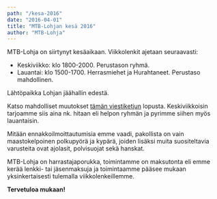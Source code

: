 ```yaml
---
path: "/kesa-2016"
date: "2016-04-01"
title: "MTB-Lohjan kesä 2016"
author: "MTB-Lohja"
---
```

MTB-Lohja on siirtynyt kesäaikaan. Viikkolenkit ajetaan seuraavasti:

- Keskiviikko: klo 1800-2000. Perustason ryhmä.
- Lauantai: klo 1500-1700. Herrasmiehet ja Hurahtaneet. Perustaso mahdollinen.

Lähtöpaikka Lohjan jäähallin edestä.

Katso mahdolliset muutokset [tämän viestiketjun](http://www.mtb-lohja.com/cgi-bin/yabb2/YaBB.pl?num=1451724118) lopusta. Keskiviikkoisin tarjoamme siis aina nk. hitaan eli helpon ryhmän ja pyrimme siihen myös lauantaisin.

Mitään ennakkoilmoittautumisia emme vaadi, pakollista on vain maastokelpoinen polkupyörä ja kypärä, joiden lisäksi muita suositeltavia varusteita ovat ajolasit, polvisuojat sekä hanskat.

MTB-­Lohja on harrastajaporukka, toimintamme on maksutonta eli emme kerää lenkki- tai jäsenmaksuja ja toimintaamme pääsee mukaan yksinkertaisesti tulemalla viikkolenkeillemme.

**Tervetuloa mukaan!**